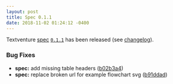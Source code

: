```yaml
---
layout: post
title: Spec 0.1.1
date: 2018-11-02 01:24:12 -0400
---
```


Textventure [spec](/spec/) [`0.1.1`](https://github.com/textventure/spec/tree/0.1.1) has been released (see [changelog](https://github.com/textventure/spec/blob/0.1.1/CHANGELOG.md#011-2018-11-02)).

### Bug Fixes

* **spec:** add missing table headers ([b02b3a4](https://github.com/textventure/spec/commit/b02b3a4))
* **spec:** replace broken url for example flowchart svg ([b91ddad](https://github.com/textventure/spec/commit/b91ddad))

